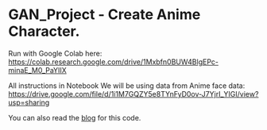 # GAN_Project - Create Anime Character.

Run with Google Colab here:
https://colab.research.google.com/drive/1Mxbfn0BUW4BlgEPc-minaE_M0_PaYIIX

All instructions in Notebook
We will be using data from Anime face data: https://drive.google.com/file/d/1i1M7GQZY5e8TYnFyD0ov-J7YjrI_YIGI/view?usp=sharing

You can also read the [blog](https://towardsdatascience.com/an-end-to-end-introduction-to-gans-bf253f1fa52f?) for this code. 